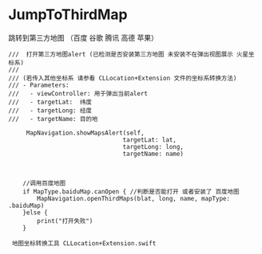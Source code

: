 # JumpToThirdMap
跳转到第三方地图 （百度 谷歌 腾讯 高德 苹果）

    ///  打开第三方地图alert (已检测是否安装第三方地图 未安装不在弹出视图展示 火星坐标系)
    ///
    /// (若传入其他坐标系 请参看 CLLocation+Extension 文件的坐标系转换方法)
    /// - Parameters:
    ///   - viewController: 用于弹出当前alert
    ///   - targetLat:  纬度
    ///   - targetLong: 经度
    ///   - targetName: 目的地

         MapNavigation.showMapsAlert(self,
                                    targetLat: lat,
                                    targetLong: long,
                                    targetName: name)


 
        //调用百度地图
        if MapType.baiduMap.canOpen { //判断是否能打开 或者安装了 百度地图
            MapNavigation.openThirdMaps(blat, long, name, mapType: .baiduMap)
        }else {
            print("打开失败")
        }

     地图坐标转换工具 CLLocation+Extension.swift
